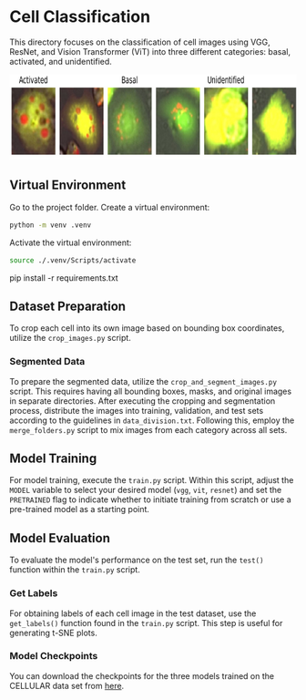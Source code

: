 # Cell Classification

This directory focuses on the classification of cell images using VGG, ResNet, and Vision Transformer (ViT) into three different categories: basal, activated, and unidentified.

<img src="../Images/cell_class_examples.jpg" width="800" height="150"/>

## Virtual Environment
Go to the project folder. Create a virtual environment:
```bash
python -m venv .venv
```

Activate the virtual environment:
```bash
source ./.venv/Scripts/activate
```

pip install -r requirements.txt

## Dataset Preparation

To crop each cell into its own image based on bounding box coordinates, utilize the `crop_images.py` script.

### Segmented Data

To prepare the segmented data, utilize the `crop_and_segment_images.py` script. This requires having all bounding boxes, masks, and original images in separate directories. After executing the cropping and segmentation process, distribute the images into training, validation, and test sets according to the guidelines in `data_division.txt`. Following this, employ the `merge_folders.py` script to mix images from each category across all sets.

## Model Training

For model training, execute the `train.py` script. Within this script, adjust the `MODEL` variable to select your desired model (`vgg`, `vit`, `resnet`) and set the `PRETRAINED` flag to indicate whether to initiate training from scratch or use a pre-trained model as a starting point.

## Model Evaluation

To evaluate the model's performance on the test set, run the `test()` function within the `train.py` script. 

### Get Labels

For obtaining labels of each cell image in the test dataset, use the `get_labels()` function found in the `train.py` script. This step is useful for generating t-SNE plots.

### Model Checkpoints

You can download the checkpoints for the three models trained on the CELLULAR data set from [here](https://drive.google.com/drive/folders/1SQpfsqEfRrEO1e5esKhRJNG29iOavM2C?usp=sharing).

